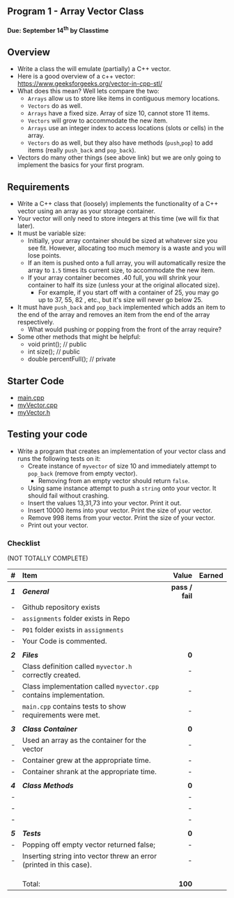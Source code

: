## Program 1 - Array Vector Class
#### Due: September 14<sup>th</sup> by Classtime

## Overview

- Write a class the will emulate (partially) a C++ vector. 
- Here is a good overview of a c++ vector: https://www.geeksforgeeks.org/vector-in-cpp-stl/
- What does this mean? Well lets compare the two:
    - `Arrays` allow us to store like items in contiguous memory locations.
    - `Vectors` do as well.
    - `Arrays` have a fixed size. Array of size 10, cannot store 11 items.
    - `Vectors` will grow to accommodate the new item.
    - `Arrays` use an integer index to access locations (slots or cells) in the array.
    - `Vectors` do as well, but they also have methods (`push`,`pop`) to add items (really `push_back` and `pop_back`). 
- Vectors do many other things (see above link) but we are only going to implement the basics for your first program. 

## Requirements

- Write a C++ class that (loosely) implements the functionality of a C++ vector using an array as your storage container.
- Your vector will only need to store integers at this time (we will fix that later).
- It must be variable size:
    - Initially, your array container should be sized at whatever size you see fit. However, allocating too much memory is a waste and you will lose points.
    - If an item is pushed onto a full array, you will automatically resize the array to `1.5` times its current size, to accommodate the new item.
    - If your array container becomes .40 full, you will shrink your container to half its size (unless your at the original allocated size).
        - For example, if you start off with a container of 25, you may go up to 37, 55, 82 , etc., but it's size will never go below 25.
- It must have `push_back` and `pop_back` implemented which adds an item to the end of the array and removes an item from the end of the array respectively.
    -  What would pushing or popping from the front of the array require?
-  Some other methods that might be helpful:
    -  void print(); // public
    -  int size(); // public
    -  double percentFull(); // private

## Starter Code

- [main.cpp](./main.cpp)
- [myVector.cpp](./myVector.cpp)
- [myVector.h](./myVector.h)

## Testing your code

- Write a program that creates an implementation of your vector class and runs the following tests on it:
    - Create instance of `myvector` of size 10 and immediately attempt to `pop_back` (remove from empty vector). 
        - Removing from an empty vector should return `false`.
    - Using same instance attempt to push a `string` onto your vector. It should fail without crashing.
    - Insert the values 13,31,73 into your vector. Print it out.
    - Insert 10000 items into your vector. Print the size of your vector.
    - Remove 998 items from your vector. Print the size of your vector.
    - Print out your vector.

### Checklist

(NOT TOTALLY COMPLETE)

| #       | Item                                                                | Value           | Earned |
| :------ | :------------------------------------------------------------------ | --------------: | ------ |
| ***1*** | ***General***                                                       | **pass / fail** |        |
| -       | Github repository exists                                            |                 |        |
| -       | `assignments` folder exists in Repo                                 |                 |        |
| -       | `P01` folder exists in `assignments`                                |                 |        |
| -       | Your Code is commented.                                             |                 |        |
|         |                                                                     |                 |        |
| ***2*** | ***Files***                                                         | **0**           |        |
| -       | Class definition called `myvector.h` correctly created.             | -               |        |
| -       | Class implementation called `myvector.cpp` contains implementation. | -               |        |
| -       | `main.cpp` contains tests to show requirements were met.            | -               |        |
|         |                                                                     |                 |        |
| ***3*** | ***Class Container***                                               | **0**           |        |
| -       | Used an array as the container for the vector                       | -               |        |
| -       | Container grew at the appropriate time.                             | -               |        |
| -       | Container shrank at the appropriate time.                           | -               |        |
|         |                                                                     |                 |        |
| ***4*** | ***Class Methods***                                                 | **0**           |        |
| -       |                                                                     | -               |        |
| -       |                                                                     | -               |        |
| -       |                                                                     | -               |        |
|         |                                                                     |                 |        |
| ***5*** | ***Tests***                                                         | **0**           |        |
| -       | Popping off empty vector returned false;                            | -               |        |
| -       | Inserting string into vector threw an error (printed in this case). | -               |        |
|         |                                                                     |                 |        |
|         |                                                                     |                 |        |
|         |                                                                     |                 |        |
|         | Total:                                                              | **100**         |        |
